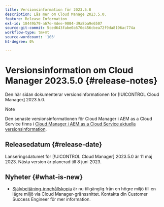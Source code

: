 ```yaml
---
title: Versionsinformation för 2023.5.0
description: Läs mer om Cloud Manage 2023.5.0.
feature: Release Information
exl-id: 18449b79-a67e-4dee-9004-d9a8ba9e6507
source-git-commit: 5ced643fabe0a670e456cbea72f9da8196ac774a
workflow-type: tm+mt
source-wordcount: '103'
ht-degree: 0%

---
```


# Versionsinformation om Cloud Manager 2023.5.0 {#release-notes}

Den här sidan dokumenterar versionsinformationen för [!UICONTROL Cloud Manager] 2023.5.0.

>[!NOTE]
>
>Den senaste versionsinformationen för Cloud Manager i AEM as a Cloud Service finns i [Cloud Manager i AEM as a Cloud Service aktuella versionsinformation](https://experienceleague.adobe.com/en/docs/experience-manager-cloud-service/content/release-notes/cloud-manager/current).

## Releasedatum {#release-date}

Lanseringsdatumet för [!UICONTROL Cloud Manager] 2023.5.0 är 11 maj 2023. Nästa version är planerad till 8 juni 2023.

## Nyheter {#what-is-new}

* [Självbetjäning-innehållskopia](/help/using/content-copy.md) är nu tillgänglig från en högre miljö till en lägre miljö via Cloud Manager-gränssnittet. Kontakta din Customer Success Engineer för mer information.
